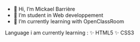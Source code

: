 - 👋 Hi, I’m Mickael Barrière
- 👀 I’m student in Web developpement
- 🌱 I’m currently learning with OpenClassRoom

Language i am currently learning : 
✨ HTML5
✨ CSS3


